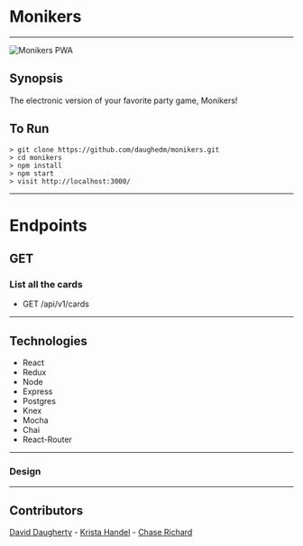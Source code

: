# Monikers

---
![Monikers PWA](https://imgur.com/a/8HdbVwZ "Monikers PWA")

## Synopsis

The electronic version of your favorite party game, Monikers!

## To Run

    > git clone https://github.com/daughedm/monikers.git
    > cd monikers
    > npm install
    > npm start
    > visit http://localhost:3000/

---

# Endpoints

## GET

### List all the cards

- GET /api/v1/cards

---

## Technologies

- React
- Redux
- Node
- Express
- Postgres
- Knex
- Mocha
- Chai
- React-Router

---

### Design

---

## Contributors

[David Daugherty](https://github.com/daughedm) -
[Krista Handel](https://github.com/meloncatty) -
[Chase Richard](https://github.com/hmmChase)
